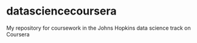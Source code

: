 datasciencecoursera
===================

My repository for coursework in the Johns Hopkins data science track on Coursera
